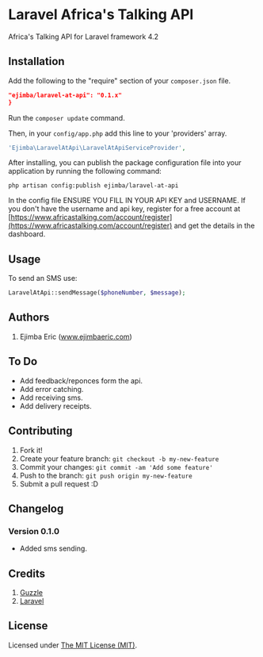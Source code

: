 # Laravel Africa's Talking API
Africa's Talking API for Laravel framework 4.2

## Installation

Add the following to the "require" section of your `composer.json` file.

```json
"ejimba/laravel-at-api": "0.1.x"
}
```
Run the `composer update` command.

Then, in your `config/app.php` add this line to your 'providers' array.

```php
'Ejimba\LaravelAtApi\LaravelAtApiServiceProvider',
```

After installing, you can publish the package configuration file into your application by running the following command:

`php artisan config:publish ejimba/laravel-at-api`

In the config file ENSURE YOU FILL IN YOUR API KEY and USERNAME. If you don't have the username and api key, register for a free account at [https://www.africastalking.com/account/register](https://www.africastalking.com/account/register) and get the details in the dashboard.

## Usage

To send an SMS use:

```php
LaravelAtApi::sendMessage($phoneNumber, $message);
```

## Authors

1. Ejimba Eric (www.ejimbaeric.com)

## To Do
- Add feedback/reponces form the api.
- Add error catching.
- Add receiving sms.
- Add delivery receipts.

## Contributing

1. Fork it!
2. Create your feature branch: `git checkout -b my-new-feature`
3. Commit your changes: `git commit -am 'Add some feature'`
4. Push to the branch: `git push origin my-new-feature`
5. Submit a pull request :D

## Changelog
### Version 0.1.0
- Added sms sending.

## Credits
1. [Guzzle](https://github.com/guzzle/guzzle)
2. [Laravel](laravel.com)

## License

Licensed under [The MIT License (MIT)](LICENSE).